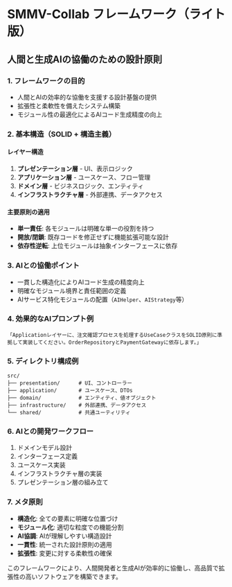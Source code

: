 # SMMV-Collab フレームワーク（ライト版）
## 人間と生成AIの協働のための設計原則

### 1. フレームワークの目的
- 人間とAIの効率的な協働を支援する設計基盤の提供
- 拡張性と柔軟性を備えたシステム構築
- モジュール性の最適化によるAIコード生成精度の向上

### 2. 基本構造（SOLID + 構造主義）

#### レイヤー構造
1. **プレゼンテーション層** - UI、表示ロジック
2. **アプリケーション層** - ユースケース、フロー管理
3. **ドメイン層** - ビジネスロジック、エンティティ
4. **インフラストラクチャ層** - 外部連携、データアクセス

#### 主要原則の適用
- **単一責任**: 各モジュールは明確な単一の役割を持つ
- **開放/閉鎖**: 既存コードを修正せずに機能拡張可能な設計
- **依存性逆転**: 上位モジュールは抽象インターフェースに依存

### 3. AIとの協働ポイント
- 一貫した構造化によりAIコード生成の精度向上
- 明確なモジュール境界と責任範囲の定義
- AIサービス特化モジュールの配置（`AIHelper`、`AIStrategy`等）

### 4. 効果的なAIプロンプト例
```
「Applicationレイヤーに、注文確認プロセスを処理するUseCaseクラスをSOLID原則に準拠して実装してください。OrderRepositoryとPaymentGatewayに依存します。」
```

### 5. ディレクトリ構成例
```
src/
├── presentation/      # UI、コントローラー
├── application/       # ユースケース、DTOs
├── domain/            # エンティティ、値オブジェクト
├── infrastructure/    # 外部連携、データアクセス
└── shared/            # 共通ユーティリティ
```

### 6. AIとの開発ワークフロー
1. ドメインモデル設計
2. インターフェース定義
3. ユースケース実装
4. インフラストラクチャ層の実装
5. プレゼンテーション層の組み立て

### 7. メタ原則
- **構造化**: 全ての要素に明確な位置づけ
- **モジュール化**: 適切な粒度での機能分割
- **AI協調**: AIが理解しやすい構造設計
- **一貫性**: 統一された設計原則の適用
- **拡張性**: 変更に対する柔軟性の確保

このフレームワークにより、人間開発者と生成AIが効率的に協働し、高品質で拡張性の高いソフトウェアを構築できます。
